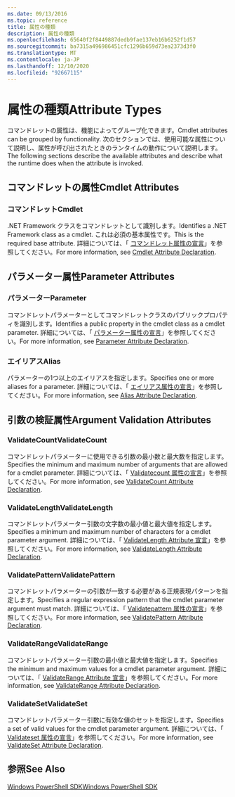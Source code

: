 ```yaml
---
ms.date: 09/13/2016
ms.topic: reference
title: 属性の種類
description: 属性の種類
ms.openlocfilehash: 65640f2f8449887dedb9fae137eb16b6252f1d57
ms.sourcegitcommit: ba7315a496986451cfc1296b659d73ea2373d3f0
ms.translationtype: MT
ms.contentlocale: ja-JP
ms.lasthandoff: 12/10/2020
ms.locfileid: "92667115"
---
```

# <a name="attribute-types"></a><span data-ttu-id="4ee63-103">属性の種類</span><span class="sxs-lookup"><span data-stu-id="4ee63-103">Attribute Types</span></span>

<span data-ttu-id="4ee63-104">コマンドレットの属性は、機能によってグループ化できます。</span><span class="sxs-lookup"><span data-stu-id="4ee63-104">Cmdlet attributes can be grouped by functionality.</span></span>
<span data-ttu-id="4ee63-105">次のセクションでは、使用可能な属性について説明し、属性が呼び出されたときのランタイムの動作について説明します。</span><span class="sxs-lookup"><span data-stu-id="4ee63-105">The following sections describe the available attributes and describe what the runtime does when the attribute is invoked.</span></span>

## <a name="cmdlet-attributes"></a><span data-ttu-id="4ee63-106">コマンドレットの属性</span><span class="sxs-lookup"><span data-stu-id="4ee63-106">Cmdlet Attributes</span></span>

### <a name="cmdlet"></a><span data-ttu-id="4ee63-107">コマンドレット</span><span class="sxs-lookup"><span data-stu-id="4ee63-107">Cmdlet</span></span>

<span data-ttu-id="4ee63-108">.NET Framework クラスをコマンドレットとして識別します。</span><span class="sxs-lookup"><span data-stu-id="4ee63-108">Identifies a .NET Framework class as a cmdlet.</span></span>
<span data-ttu-id="4ee63-109">これは必須の基本属性です。</span><span class="sxs-lookup"><span data-stu-id="4ee63-109">This is the required base attribute.</span></span>
<span data-ttu-id="4ee63-110">詳細については、「 [コマンドレット属性の宣言](./cmdlet-attribute-declaration.md)」を参照してください。</span><span class="sxs-lookup"><span data-stu-id="4ee63-110">For more information, see [Cmdlet Attribute Declaration](./cmdlet-attribute-declaration.md).</span></span>

## <a name="parameter-attributes"></a><span data-ttu-id="4ee63-111">パラメーター属性</span><span class="sxs-lookup"><span data-stu-id="4ee63-111">Parameter Attributes</span></span>

### <a name="parameter"></a><span data-ttu-id="4ee63-112">パラメーター</span><span class="sxs-lookup"><span data-stu-id="4ee63-112">Parameter</span></span>

<span data-ttu-id="4ee63-113">コマンドレットパラメーターとしてコマンドレットクラスのパブリックプロパティを識別します。</span><span class="sxs-lookup"><span data-stu-id="4ee63-113">Identifies a public property in the cmdlet class as a cmdlet parameter.</span></span>
<span data-ttu-id="4ee63-114">詳細については、「 [パラメーター属性の宣言](./parameter-attribute-declaration.md)」を参照してください。</span><span class="sxs-lookup"><span data-stu-id="4ee63-114">For more information, see [Parameter Attribute Declaration](./parameter-attribute-declaration.md).</span></span>

### <a name="alias"></a><span data-ttu-id="4ee63-115">エイリアス</span><span class="sxs-lookup"><span data-stu-id="4ee63-115">Alias</span></span>

<span data-ttu-id="4ee63-116">パラメーターの1つ以上のエイリアスを指定します。</span><span class="sxs-lookup"><span data-stu-id="4ee63-116">Specifies one or more aliases for a parameter.</span></span>
<span data-ttu-id="4ee63-117">詳細については、「 [エイリアス属性の宣言](./alias-attribute-declaration.md)」を参照してください。</span><span class="sxs-lookup"><span data-stu-id="4ee63-117">For more information, see [Alias Attribute Declaration](./alias-attribute-declaration.md).</span></span>

## <a name="argument-validation-attributes"></a><span data-ttu-id="4ee63-118">引数の検証属性</span><span class="sxs-lookup"><span data-stu-id="4ee63-118">Argument Validation Attributes</span></span>

### <a name="validatecount"></a><span data-ttu-id="4ee63-119">ValidateCount</span><span class="sxs-lookup"><span data-stu-id="4ee63-119">ValidateCount</span></span>

<span data-ttu-id="4ee63-120">コマンドレットパラメーターに使用できる引数の最小数と最大数を指定します。</span><span class="sxs-lookup"><span data-stu-id="4ee63-120">Specifies the minimum and maximum number of arguments that are allowed for a cmdlet parameter.</span></span>
<span data-ttu-id="4ee63-121">詳細については、「 [Validatecount 属性の宣言](./validatecount-attribute-declaration.md)」を参照してください。</span><span class="sxs-lookup"><span data-stu-id="4ee63-121">For more information, see [ValidateCount Attribute Declaration](./validatecount-attribute-declaration.md).</span></span>

### <a name="validatelength"></a><span data-ttu-id="4ee63-122">ValidateLength</span><span class="sxs-lookup"><span data-stu-id="4ee63-122">ValidateLength</span></span>

<span data-ttu-id="4ee63-123">コマンドレットパラメーター引数の文字数の最小値と最大値を指定します。</span><span class="sxs-lookup"><span data-stu-id="4ee63-123">Specifies a minimum and maximum number of characters for a cmdlet parameter argument.</span></span>
<span data-ttu-id="4ee63-124">詳細については、「 [ValidateLength Attribute 宣言](./validatelength-attribute-declaration.md)」を参照してください。</span><span class="sxs-lookup"><span data-stu-id="4ee63-124">For more information, see [ValidateLength Attribute Declaration](./validatelength-attribute-declaration.md).</span></span>

### <a name="validatepattern"></a><span data-ttu-id="4ee63-125">ValidatePattern</span><span class="sxs-lookup"><span data-stu-id="4ee63-125">ValidatePattern</span></span>

<span data-ttu-id="4ee63-126">コマンドレットパラメーターの引数が一致する必要がある正規表現パターンを指定します。</span><span class="sxs-lookup"><span data-stu-id="4ee63-126">Specifies a regular expression pattern that the cmdlet parameter argument must match.</span></span>
<span data-ttu-id="4ee63-127">詳細については、「 [Validatepattern 属性の宣言](./validatepattern-attribute-declaration.md)」を参照してください。</span><span class="sxs-lookup"><span data-stu-id="4ee63-127">For more information, see [ValidatePattern Attribute Declaration](./validatepattern-attribute-declaration.md).</span></span>

### <a name="validaterange"></a><span data-ttu-id="4ee63-128">ValidateRange</span><span class="sxs-lookup"><span data-stu-id="4ee63-128">ValidateRange</span></span>

<span data-ttu-id="4ee63-129">コマンドレットパラメーター引数の最小値と最大値を指定します。</span><span class="sxs-lookup"><span data-stu-id="4ee63-129">Specifies the minimum and maximum values for a cmdlet parameter argument.</span></span>
<span data-ttu-id="4ee63-130">詳細については、「 [ValidateRange Attribute 宣言](./validaterange-attribute-declaration.md)」を参照してください。</span><span class="sxs-lookup"><span data-stu-id="4ee63-130">For more information, see [ValidateRange Attribute Declaration](./validaterange-attribute-declaration.md).</span></span>

### <a name="validateset"></a><span data-ttu-id="4ee63-131">ValidateSet</span><span class="sxs-lookup"><span data-stu-id="4ee63-131">ValidateSet</span></span>

<span data-ttu-id="4ee63-132">コマンドレットパラメーター引数に有効な値のセットを指定します。</span><span class="sxs-lookup"><span data-stu-id="4ee63-132">Specifies a set of valid values for the cmdlet parameter argument.</span></span>
<span data-ttu-id="4ee63-133">詳細については、「 [Validateset 属性の宣言](./validateset-attribute-declaration.md)」を参照してください。</span><span class="sxs-lookup"><span data-stu-id="4ee63-133">For more information, see [ValidateSet Attribute Declaration](./validateset-attribute-declaration.md).</span></span>

## <a name="see-also"></a><span data-ttu-id="4ee63-134">参照</span><span class="sxs-lookup"><span data-stu-id="4ee63-134">See Also</span></span>

[<span data-ttu-id="4ee63-135">Windows PowerShell SDK</span><span class="sxs-lookup"><span data-stu-id="4ee63-135">Windows PowerShell SDK</span></span>](../windows-powershell-reference.md)
